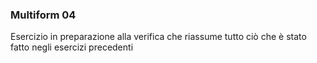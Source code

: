 ### Multiform 04
Esercizio in preparazione alla verifica che riassume tutto ciò che è stato fatto negli esercizi precedenti